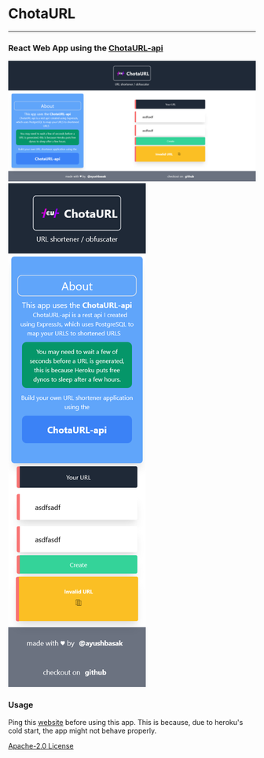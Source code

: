 # ChotaURL 
***
### React Web App using the [ChotaURL-api](https://github.com/ayushbasak/chotaurl-api)

![ss1](extras/ss-large.png)
![ss2](extras/ss-small.png)

### Usage
Ping this [website](https://ctlnk.herokuapp.com) before using this app.
This is because, due to heroku's cold start, the app might not behave properly.

[ Apache-2.0 License ](LICENSE)